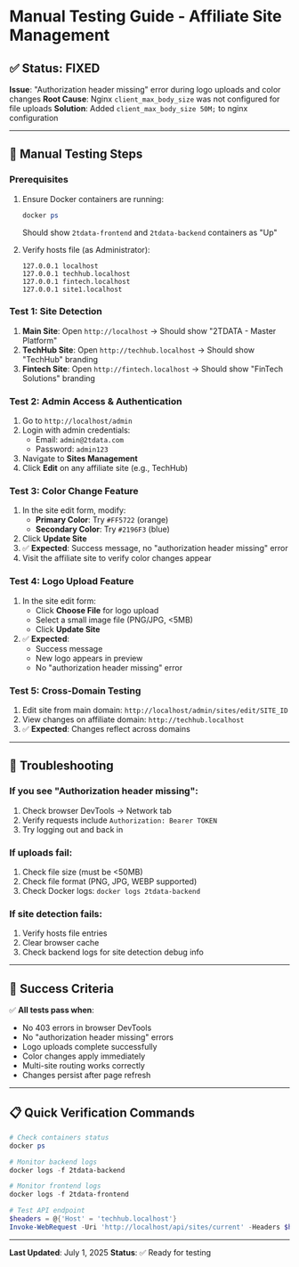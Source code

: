# Manual Testing Guide - Affiliate Site Management

## ✅ Status: FIXED
**Issue**: "Authorization header missing" error during logo uploads and color changes
**Root Cause**: Nginx `client_max_body_size` was not configured for file uploads
**Solution**: Added `client_max_body_size 50M;` to nginx configuration

---

## 🧪 Manual Testing Steps

### Prerequisites
1. Ensure Docker containers are running:
   ```powershell
   docker ps
   ```
   Should show `2tdata-frontend` and `2tdata-backend` containers as "Up"

2. Verify hosts file (as Administrator):
   ```
   127.0.0.1 localhost
   127.0.0.1 techhub.localhost
   127.0.0.1 fintech.localhost
   127.0.0.1 site1.localhost
   ```

### Test 1: Site Detection
1. **Main Site**: Open `http://localhost` → Should show "2TDATA - Master Platform"
2. **TechHub Site**: Open `http://techhub.localhost` → Should show "TechHub" branding
3. **Fintech Site**: Open `http://fintech.localhost` → Should show "FinTech Solutions" branding

### Test 2: Admin Access & Authentication
1. Go to `http://localhost/admin`
2. Login with admin credentials:
   - Email: `admin@2tdata.com`
   - Password: `admin123`
3. Navigate to **Sites Management**
4. Click **Edit** on any affiliate site (e.g., TechHub)

### Test 3: Color Change Feature
1. In the site edit form, modify:
   - **Primary Color**: Try `#FF5722` (orange)
   - **Secondary Color**: Try `#2196F3` (blue)
2. Click **Update Site**
3. ✅ **Expected**: Success message, no "authorization header missing" error
4. Visit the affiliate site to verify color changes appear

### Test 4: Logo Upload Feature
1. In the site edit form:
   - Click **Choose File** for logo upload
   - Select a small image file (PNG/JPG, <5MB)
   - Click **Update Site**
2. ✅ **Expected**: 
   - Success message
   - New logo appears in preview
   - No "authorization header missing" error

### Test 5: Cross-Domain Testing
1. Edit site from main domain: `http://localhost/admin/sites/edit/SITE_ID`
2. View changes on affiliate domain: `http://techhub.localhost`
3. ✅ **Expected**: Changes reflect across domains

---

## 🔧 Troubleshooting

### If you see "Authorization header missing":
1. Check browser DevTools → Network tab
2. Verify requests include `Authorization: Bearer TOKEN`
3. Try logging out and back in

### If uploads fail:
1. Check file size (must be <50MB)
2. Check file format (PNG, JPG, WEBP supported)
3. Check Docker logs: `docker logs 2tdata-backend`

### If site detection fails:
1. Verify hosts file entries
2. Clear browser cache
3. Check backend logs for site detection debug info

---

## 🎯 Success Criteria

✅ **All tests pass when**:
- No 403 errors in browser DevTools
- No "authorization header missing" errors
- Logo uploads complete successfully
- Color changes apply immediately
- Multi-site routing works correctly
- Changes persist after page refresh

---

## 📋 Quick Verification Commands

```powershell
# Check containers status
docker ps

# Monitor backend logs
docker logs -f 2tdata-backend

# Monitor frontend logs  
docker logs -f 2tdata-frontend

# Test API endpoint
$headers = @{'Host' = 'techhub.localhost'}
Invoke-WebRequest -Uri 'http://localhost/api/sites/current' -Headers $headers
```

---

**Last Updated**: July 1, 2025
**Status**: ✅ Ready for testing
